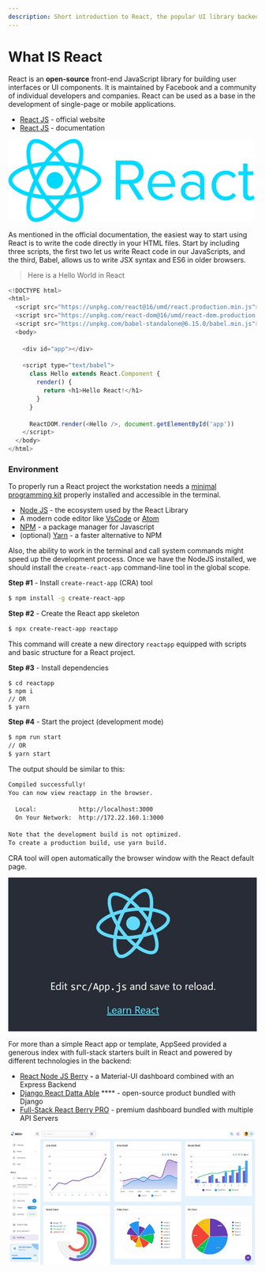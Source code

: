 ```yaml
---
description: Short introduction to React, the popular UI library backed by Facebook
---
```


# What IS React

React is an **open-source** front-end JavaScript library for building user interfaces or UI components. It is maintained by Facebook and a community of individual developers and companies. React can be used as a base in the development of single-page or mobile applications.

* [React JS](https://reactjs.org/) - official website
* [React JS](https://reactjs.org/docs/getting-started.html) - documentation

![React JS - The official logo](../../.gitbook/assets/icons-react-x500w.png)

As mentioned in the official documentation, the easiest way to start using React is to write the code directly in your HTML files. Start by including three scripts, the first two let us write React code in our JavaScripts, and the third, Babel, allows us to write JSX syntax and ES6 in older browsers.

> Here is a Hello World in React

```javascript
<!DOCTYPE html>
<html>
  <script src="https://unpkg.com/react@16/umd/react.production.min.js"></script>
  <script src="https://unpkg.com/react-dom@16/umd/react-dom.production.min.js"></script>
  <script src="https://unpkg.com/babel-standalone@6.15.0/babel.min.js"></script>
  <body>
  
    <div id="app"></div>

    <script type="text/babel">
      class Hello extends React.Component {
        render() {
          return <h1>Hello React!</h1>
        }
      }

      ReactDOM.render(<Hello />, document.getElementById('app'))
    </script>
  </body>
</html>
```

###

### Environment

To properly run a React project the workstation needs a [minimal programming kit](../tutorials/minimal-programming-kit.md) properly installed and accessible in the terminal.&#x20;

* [Node JS](https://nodejs.org/en/) - the ecosystem used by the React Library
* A modern code editor like [VsCode](https://code.visualstudio.com/) or [Atom](https://atom.io/)
* [NPM](https://www.npmjs.com/) - a package manager for Javascript
* (optional) [Yarn](https://yarnpkg.com/) - a faster alternative to NPM

Also, the ability to work in the terminal and call system commands might speed up the development process. Once we have the NodeJS installed, we should install the `create-react-app` command-line tool in the global scope.

&#x20; **Step #1** - Install `create-react-app` (CRA) tool&#x20;

```bash
$ npm install -g create-react-app
```

&#x20; **Step #2** - Create the React app skeleton

```bash
$ npx create-react-app reactapp
```

This command will create a new directory `reactapp` equipped with scripts and basic structure for a React project.&#x20;

**Step #3** - Install dependencies

```
$ cd reactapp
$ npm i 
// OR 
$ yarn
```

**Step #4** - Start the project (development mode)

```bash
$ npm run start
// OR 
$ yarn start 
```

The output should be similar to this:

```bash
Compiled successfully!
You can now view reactapp in the browser.

  Local:            http://localhost:3000
  On Your Network:  http://172.22.160.1:3000

Note that the development build is not optimized.
To create a production build, use yarn build. 
```

CRA tool will open automatically the browser window with the React default page.&#x20;

![React App - The Default Page.](<../../.gitbook/assets/what-is-react-default-app (1).jpg>)

For more than a simple React app or template, AppSeed provided a generous index with full-stack starters built in React and powered by different technologies in the backend:&#x20;

* [React Node JS Berry](https://appseed.us/product/react-node-js-berry-dashboard) **-** a Material-UI dashboard combined with an Express Backend&#x20;
* [Django React Datta Able](https://appseed.us/product/django-react-datta-able) **** - open-source product bundled with Django
* [Full-Stack React Berry PRO](https://appseed.us/full-stack/react-berry-dashboard) - premium dashboard bundled with multiple API Servers

![React Berry Dashboard - Premium Full-stack Dashboard ](../../.gitbook/assets/fullstack-berry-dashboard-charts-xs.jpg)
